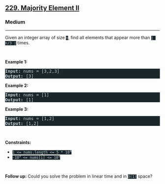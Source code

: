 <h2><a href="https://leetcode.com/problems/majority-element-ii/">229. Majority Element II</a></h2><h3>Medium</h3><hr><div style="border-color: rgb(91, 119, 134) !important;"><p style="border-color: rgb(91, 119, 134) !important;">Given an integer array of size <code style="background-color: rgb(27, 38, 43) !important; color: rgb(194, 207, 213) !important; border-color: rgb(91, 119, 132) !important;">n</code>, find all elements that appear more than <code style="background-color: rgb(27, 38, 43) !important; color: rgb(194, 207, 213) !important; border-color: rgb(91, 119, 132) !important;">⌊ n/3 ⌋</code> times.</p>

<p style="border-color: rgb(91, 119, 134) !important;">&nbsp;</p>
<p style="border-color: rgb(91, 119, 134) !important;"><strong class="example" style="border-color: rgb(91, 119, 134) !important;">Example 1:</strong></p>

<pre style="background-color: rgb(27, 38, 43) !important; color: rgb(194, 207, 213) !important; border-color: rgb(90, 119, 133) !important;"><strong style="border-color: rgb(90, 119, 133) !important;">Input:</strong> nums = [3,2,3]
<strong style="border-color: rgb(90, 119, 133) !important;">Output:</strong> [3]
</pre>

<p style="border-color: rgb(91, 119, 134) !important;"><strong class="example" style="border-color: rgb(91, 119, 134) !important;">Example 2:</strong></p>

<pre style="background-color: rgb(27, 38, 43) !important; color: rgb(194, 207, 213) !important; border-color: rgb(90, 119, 133) !important;"><strong style="border-color: rgb(90, 119, 133) !important;">Input:</strong> nums = [1]
<strong style="border-color: rgb(90, 119, 133) !important;">Output:</strong> [1]
</pre>

<p style="border-color: rgb(91, 119, 134) !important;"><strong class="example" style="border-color: rgb(91, 119, 134) !important;">Example 3:</strong></p>

<pre style="background-color: rgb(27, 38, 43) !important; color: rgb(194, 207, 213) !important; border-color: rgb(90, 119, 133) !important;"><strong style="border-color: rgb(90, 119, 133) !important;">Input:</strong> nums = [1,2]
<strong style="border-color: rgb(90, 119, 133) !important;">Output:</strong> [1,2]
</pre>

<p style="border-color: rgb(91, 119, 134) !important;">&nbsp;</p>
<p style="border-color: rgb(91, 119, 134) !important;"><strong style="border-color: rgb(91, 119, 134) !important;">Constraints:</strong></p>

<ul style="border-color: rgb(91, 119, 134) !important;">
	<li style="border-color: rgb(91, 119, 134) !important;"><code style="background-color: rgb(27, 38, 43) !important; color: rgb(194, 207, 213) !important; border-color: rgb(91, 119, 132) !important;">1 &lt;= nums.length &lt;= 5 * 10<sup style="border-color: rgb(91, 119, 132) !important;">4</sup></code></li>
	<li style="border-color: rgb(91, 119, 134) !important;"><code style="background-color: rgb(27, 38, 43) !important; color: rgb(194, 207, 213) !important; border-color: rgb(91, 119, 132) !important;">-10<sup style="border-color: rgb(91, 119, 132) !important;">9</sup> &lt;= nums[i] &lt;= 10<sup style="border-color: rgb(91, 119, 132) !important;">9</sup></code></li>
</ul>

<p style="border-color: rgb(91, 119, 134) !important;">&nbsp;</p>
<p style="border-color: rgb(91, 119, 134) !important;"><strong style="border-color: rgb(91, 119, 134) !important;">Follow up:</strong> Could you solve the problem in linear time and in <code style="background-color: rgb(27, 38, 43) !important; color: rgb(194, 207, 213) !important; border-color: rgb(91, 119, 132) !important;">O(1)</code> space?</p>
</div>